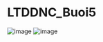 # LTDDNC_Buoi5
![image](https://user-images.githubusercontent.com/99623646/193990327-8b913d8d-d9af-4381-adb8-78decf793b54.png)
![image](https://user-images.githubusercontent.com/99623646/193990338-279416e9-745f-4cba-bfec-2c4c06be67a8.png)
